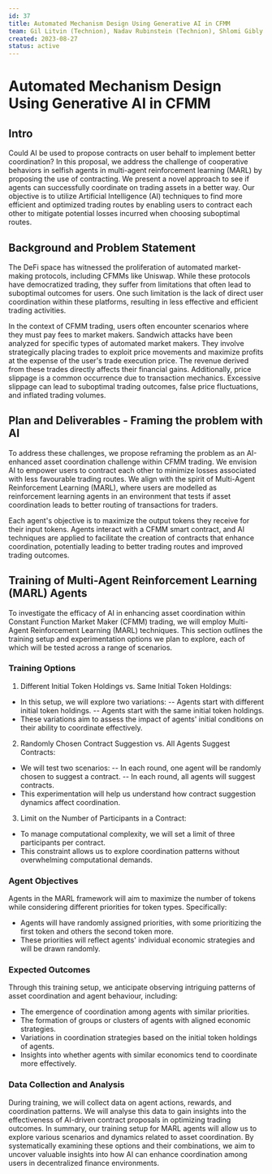 ```yaml
---
id: 37
title: Automated Mechanism Design Using Generative AI in CFMM 
team: Gil Litvin (Technion), Nadav Rubinstein (Technion), Shlomi Gibly (BGU) Xinyuan Sun (Flashbots)
created: 2023-08-27
status: active
---
```


# Automated Mechanism Design Using Generative AI in CFMM 

## Intro

Could AI be used to propose contracts on user behalf to implement better coordination? In this proposal, we address the challenge of cooperative behaviors in selfish agents in multi-agent reinforcement learning (MARL) by proposing the use of contracting. We present a novel approach to see if agents can successfully coordinate on trading assets in a better way. Our objective is to utilize Artificial Intelligence (AI) techniques to find more efficient and optimized trading routes by enabling users to contract each other to mitigate potential losses incurred when choosing suboptimal routes.

## Background and Problem Statement

The DeFi space has witnessed the proliferation of automated market-making protocols, including CFMMs like Uniswap. While these protocols have democratized trading, they suffer from limitations that often lead to suboptimal outcomes for users. One such limitation is the lack of direct user coordination within these platforms, resulting in less effective and efficient trading activities.

In the context of CFMM trading, users often encounter scenarios where they must pay fees to market makers. Sandwich attacks have been analyzed for specific types of automated market makers. They involve strategically placing trades to exploit price movements and maximize profits at the expense of the user's trade execution price. The revenue derived from these trades directly affects their financial gains. Additionally, price slippage is a common occurrence due to transaction mechanics. Excessive slippage can lead to suboptimal trading outcomes, false price fluctuations, and inflated trading volumes.

## Plan and Deliverables - Framing the problem with AI

To address these challenges, we propose reframing the problem as an AI-enhanced asset coordination challenge within CFMM trading. We envision AI to empower users to contract each other to minimize losses associated with less favourable trading routes. We align with the spirit of Multi-Agent Reinforcement Learning (MARL), where users are modelled as reinforcement learning agents in an environment that tests if asset coordination leads to better routing of transactions for traders.

Each agent's objective is to maximize the output tokens they receive for their input tokens. Agents interact with a CFMM smart contract, and AI techniques are applied to facilitate the creation of contracts that enhance coordination, potentially leading to better trading routes and improved trading outcomes.

## Training of Multi-Agent Reinforcement Learning (MARL) Agents

To investigate the efficacy of AI in enhancing asset coordination within Constant Function Market Maker (CFMM) trading, we will employ Multi-Agent Reinforcement Learning (MARL) techniques. This section outlines the training setup and experimentation options we plan to explore, each of which will be tested across a range of scenarios.

### Training Options

1. Different Initial Token Holdings vs. Same Initial Token Holdings:
- In this setup, we will explore two variations:
-- Agents start with different initial token holdings.
-- Agents start with the same initial token holdings.
- These variations aim to assess the impact of agents' initial conditions on their ability to coordinate effectively.

2. Randomly Chosen Contract Suggestion vs. All Agents Suggest Contracts:
- We will test two scenarios:
-- In each round, one agent will be randomly chosen to suggest a contract.
-- In each round, all agents will suggest contracts.
- This experimentation will help us understand how contract suggestion dynamics affect coordination.

3. Limit on the Number of Participants in a Contract:
- To manage computational complexity, we will set a limit of three participants per contract.
- This constraint allows us to explore coordination patterns without overwhelming computational demands.

### Agent Objectives

Agents in the MARL framework will aim to maximize the number of tokens while considering different priorities for token types. Specifically:

- Agents will have randomly assigned priorities, with some prioritizing the first token and others the second token more.
- These priorities will reflect agents' individual economic strategies and will be drawn randomly.

### Expected Outcomes
Through this training setup, we anticipate observing intriguing patterns of asset coordination and agent behaviour, including:
- The emergence of coordination among agents with similar priorities.
- The formation of groups or clusters of agents with aligned economic strategies.
- Variations in coordination strategies based on the initial token holdings of agents.
- Insights into whether agents with similar economics tend to coordinate more effectively.

### Data Collection and Analysis
During training, we will collect data on agent actions, rewards, and coordination patterns. We will analyse this data to gain insights into the effectiveness of AI-driven contract proposals in optimizing trading outcomes.
In summary, our training setup for MARL agents will allow us to explore various scenarios and dynamics related to asset coordination. By systematically examining these options and their combinations, we aim to uncover valuable insights into how AI can enhance coordination among users in decentralized finance environments.
